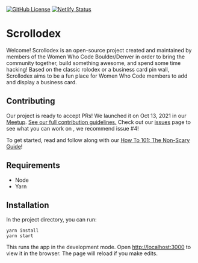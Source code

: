 [![GitHub License](https://img.shields.io/github/license/wwcodecolorado/scrollodex)](https://github.com/wwcodecolorado/scrollodex/blob/master/LICENSE)
[![Netlify Status](https://api.netlify.com/api/v1/badges/9b72a143-93e6-4ae2-a065-5b72ca57b676/deploy-status)](https://app.netlify.com/sites/scrollodex/deploys)

# Scrollodex

Welcome! Scrollodex is an open-source project created and maintained by members of the Women Who Code Boulder/Denver in order to bring the community together, build something awesome, and spend some time hacking! Based on the classic rolodex or a business card pin wall, Scrollodex aims to be a fun place for Women Who Code members to add and display a business card.

## Contributing
Our project is ready to accept PRs! We launched it on Oct 13, 2021 in our [Meetup](https://www.meetup.com/Women-Who-Code-Boulder-Denver/events/281109143/). [See our full contribution guidelines.](CONTRIBUTING.md) Check out our [issues](https://github.com/wwcodecolorado/scrollodex/issues) page to see what you can work on , we recommend issue #4!

To get started, read and follow along with our [How To 101: The Non-Scary Guide](HOWTO101.md)!

## Requirements
- Node
- Yarn

## Installation

In the project directory, you can run:

`yarn install`\
`yarn start`

This runs the app in the development mode. Open [http://localhost:3000](http://localhost:3000) to view it in the browser. The page will reload if you make edits.
